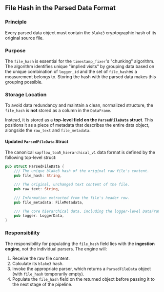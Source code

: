 ## File Hash in the Parsed Data Format

### Principle

Every parsed data object must contain the `blake3` cryptographic hash of its original source file.

### Purpose

The `file_hash` is essential for the `timestamp_fixer`'s "chunking" algorithm. The algorithm identifies unique "implied visits" by grouping data based on the unique combination of `logger_id` and the set of `file_hash`es a measurement belongs to. Storing the hash with the parsed data makes this grouping possible.

### Storage Location

To avoid data redundancy and maintain a clean, normalized structure, the `file_hash` is **not** stored as a column in the `DataFrame`.

Instead, it is stored as a **top-level field on the `ParsedFileData` struct**. This positions it as a piece of metadata that describes the entire data object, alongside the `raw_text` and `file_metadata`.

#### Updated `ParsedFileData` Struct

The canonical `sapflow_toa5_hierarchical_v1` data format is defined by the following top-level struct:

```rust
pub struct ParsedFileData {
    /// The unique blake3 hash of the original raw file's content.
    pub file_hash: String,

    /// The original, unchanged text content of the file.
    pub raw_text: String,

    /// Information extracted from the file's header row.
    pub file_metadata: FileMetadata,

    /// The core hierarchical data, including the logger-level DataFrame and nested sensors.
    pub logger: LoggerData,
}
```

### Responsibility

The responsibility for populating the `file_hash` field lies with the **ingestion engine**, not the individual parsers. The engine will:
1.  Receive the raw file content.
2.  Calculate its `blake3` hash.
3.  Invoke the appropriate parser, which returns a `ParsedFileData` object (with `file_hash` temporarily empty).
4.  Populate the `file_hash` field on the returned object before passing it to the next stage of the pipeline.